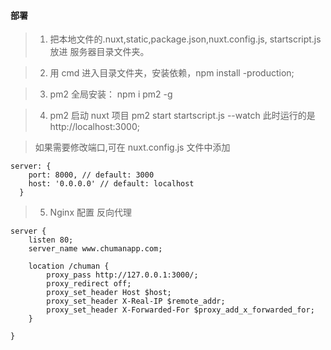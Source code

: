 #### 部署

> 1.  把本地文件的.nuxt,static,package.json,nuxt.config.js, startscript.js 放进 服务器目录文件夹。

> 2.  用 cmd 进入目录文件夹，安装依赖，npm install -production;

> 3.  pm2 全局安装： npm i pm2 -g

> 4.  pm2 启动 nuxt 项目 pm2 start startscript.js --watch 此时运行的是 http://localhost:3000;

> 如果需要修改端口,可在 nuxt.config.js 文件中添加

```
server: {
    port: 8000, // default: 3000
    host: '0.0.0.0' // default: localhost
  }
```

> 5.  Nginx 配置 反向代理

```
server {
    listen 80;
    server_name www.chumanapp.com;

    location /chuman {
        proxy_pass http://127.0.0.1:3000/;
        proxy_redirect off;
        proxy_set_header Host $host;
        proxy_set_header X-Real-IP $remote_addr;
        proxy_set_header X-Forwarded-For $proxy_add_x_forwarded_for;
    }

}
```

